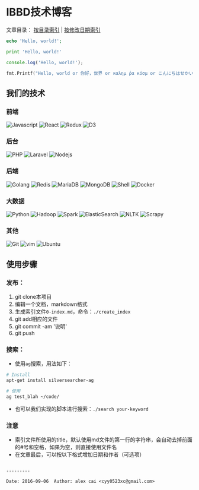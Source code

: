 # IBBD技术博客

文章目录： [按目录索引](https://github.com/IBBD/blog/blob/master/0-index.md) | [按修改日期索引](https://github.com/IBBD/blog/blob/master/0-index-date.md)  


```php
echo 'Hello, world!';
```

```python
print 'Hello, world!'
```

```javascript
console.log('Hello, world!');
```

```go
fmt.Printf("Hello, world or 你好，世界 or καλημ ́ρα κóσμ or こんにちはせかい\n")
```

## 我们的技术

### 前端

![Javascript](https://github.com/IBBD/IBBD.github.io/raw/master/_img/javascript.jpg)
![React](https://github.com/IBBD/IBBD.github.io/raw/master/_img/react.jpg)
![Redux](https://github.com/IBBD/IBBD.github.io/raw/master/_img/redux.png)
![D3](https://github.com/IBBD/IBBD.github.io/raw/master/_img/d3js.jpg)

### 后台

![PHP](https://github.com/IBBD/IBBD.github.io/raw/master/_img/php.jpg)
![Laravel](https://github.com/IBBD/IBBD.github.io/raw/master/_img/laravel.jpg)
![Nodejs](https://github.com/IBBD/IBBD.github.io/raw/master/_img/nodejs.jpg)

### 后端

![Golang](https://github.com/IBBD/IBBD.github.io/raw/master/_img/golang.jpg)
![Redis](https://github.com/IBBD/IBBD.github.io/raw/master/_img/redis.jpg)
![MariaDB](https://github.com/IBBD/IBBD.github.io/raw/master/_img/mariadb.jpg)
![MongoDB](https://github.com/IBBD/IBBD.github.io/raw/master/_img/mongodb.jpg)
![Shell](https://github.com/IBBD/IBBD.github.io/raw/master/_img/shell.jpg)
![Docker](https://github.com/IBBD/IBBD.github.io/raw/master/_img/docker.jpg)

### 大数据

![Python](https://github.com/IBBD/IBBD.github.io/raw/master/_img/python.jpg)
![Hadoop](https://github.com/IBBD/IBBD.github.io/raw/master/_img/hadoop.jpg)
![Spark](https://github.com/IBBD/IBBD.github.io/raw/master/_img/spark.jpg)
![ElasticSearch](https://github.com/IBBD/IBBD.github.io/raw/master/_img/elasticsearch.jpg)
![NLTK](https://github.com/IBBD/IBBD.github.io/raw/master/_img/nltk.jpg)
![Scrapy](https://github.com/IBBD/IBBD.github.io/raw/master/_img/scrapy.jpg)

### 其他

![Git](https://github.com/IBBD/IBBD.github.io/raw/master/_img/git.jpg)
![vim](https://github.com/IBBD/IBBD.github.io/raw/master/_img/vim.jpg)
![Ubuntu](https://github.com/IBBD/IBBD.github.io/raw/master/_img/ubuntu.jpg)


## 使用步骤

### 发布：

1. git clone本项目
2. 编辑一个文档，markdown格式
3. 生成索引文件`0-index.md`，命令：`./create_index`
4. git add相应的文件
5. git commit -am '说明'
6. git push

### 搜索：

- 使用`ag`搜索，用法如下：

```sh
# Install
apt-get install silversearcher-ag

# 使用
ag test_blah ~/code/
```

- 也可以我们实现的脚本进行搜索：`./search your-keyword`

### 注意

- 索引文件所使用的title，默认使用md文件的第一行的字符串，会自动去掉前面的#号和空格，如果为空，则直接使用文件名
- 在文章最后，可以按以下格式增加日期和作者（可选项）

```

---------

Date: 2016-09-06  Author: alex cai <cyy0523xc@gmail.com>
```
